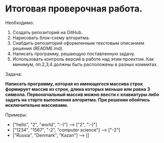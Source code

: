 # Итоговая проверочная работа.
Необходимо:
1. Создать репозиторий на GitHub.
2. Нарисовать блок-схему алгоритма.
3. Снабдить репозиторий оформленным текстовым описанием решения (README.md).
4. Написать программу, решающую поставленную задачу.
5. Использовать контроль версий в работе над этим проектом. Как минимум, пп.2,3,4 должны быть расположены в разных коммитах.

Задача:

**Написать программу, которая из имеющегося массива строк формирует массив из строк, длина которых меньше или равна 3 символа. Первоначальный массив можно ввести с клавиатуры либо задать на старте выполнения алгоритма. При решении обойтись исключительно массивами.**

Примеры:

* ["hello", "2", "world", ":-)"]  		        --> ["2", ":-)"]
* ["1234", "1567", "-2", "computer science"] 	--> ["-2"]
* ["Russia", "Denmark", "Kazan"] 	       		--> []

